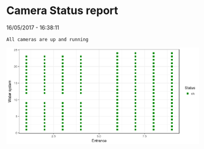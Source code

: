 Camera Status report
================
16/05/2017 - 16:38:11

    All cameras are up and running

![](camreport_files/figure-markdown_github/unnamed-chunk-2-1.png)
